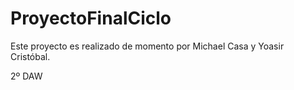 # ProyectoFinalCiclo
Este proyecto es realizado de momento por Michael Casa y Yoasir Cristóbal.

2º DAW
